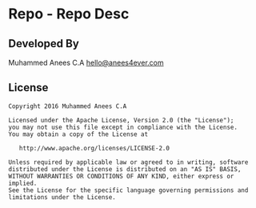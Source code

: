 Repo - Repo Desc
=========================================================


Developed By
------------

Muhammed Anees C.A <hello@anees4ever.com>



License
-----------

    Copyright 2016 Muhammed Anees C.A

    Licensed under the Apache License, Version 2.0 (the "License");
    you may not use this file except in compliance with the License.
    You may obtain a copy of the License at

       http://www.apache.org/licenses/LICENSE-2.0

    Unless required by applicable law or agreed to in writing, software
    distributed under the License is distributed on an "AS IS" BASIS,
    WITHOUT WARRANTIES OR CONDITIONS OF ANY KIND, either express or implied.
    See the License for the specific language governing permissions and
    limitations under the License.
